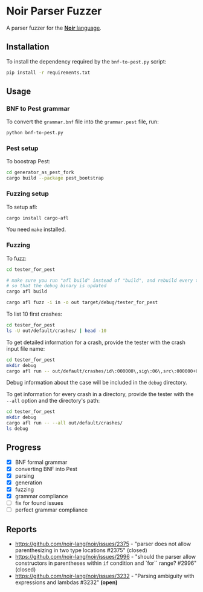 # Noir Parser Fuzzer

A parser fuzzer for the [**Noir** language](https://github.com/noir-lang/noir).

## Installation

To install the dependency required by the `bnf-to-pest.py` script:

```bash
pip install -r requirements.txt
```

## Usage

### BNF to Pest grammar

To convert the `grammar.bnf` file into the `grammar.pest` file, run:

```bash
python bnf-to-pest.py
```

### Pest setup

To boostrap Pest:

```bash
cd generator_as_pest_fork
cargo build --package pest_bootstrap
```

### Fuzzing setup

To setup afl:
```bash
cargo install cargo-afl
```

You need `make` installed.

### Fuzzing

To fuzz:
```bash
cd tester_for_pest

# make sure you run "afl build" instead of "build", and rebuild every time
# so that the debug binary is updated 
cargo afl build

cargo afl fuzz -i in -o out target/debug/tester_for_pest
```

To list 10 first crashes:
```bash
cd tester_for_pest
ls -U out/default/crashes/ | head -10
```

To get detailed information for a crash, provide the tester with the crash input file name:
```bash
cd tester_for_pest
mkdir debug
cargo afl run -- out/default/crashes/id\:000000\,sig\:06\,src\:000000+000084\,time\:15815\,execs\:14618\,op\:splice\,rep\:16
```
Debug information about the case will be included in the `debug` directory.

To get information for every crash in a directory, provide the tester with the `--all` option and the directory's path:
```bash
cd tester_for_pest
mkdir debug
cargo afl run -- --all out/default/crashes/
ls debug
```

## Progress

* [x] BNF formal grammar
* [x] converting BNF into Pest
* [x] parsing
* [x] generation
* [x] fuzzing
* [x] grammar compliance
* [ ] fix for found issues
* [ ] perfect grammar compliance

## Reports

* https://github.com/noir-lang/noir/issues/2375 - "parser does not allow parenthesizing in two type locations #2375" (closed)
* https://github.com/noir-lang/noir/issues/2996 - "should the parser allow constructors in parentheses within `if` condition and `for`` range? #2996" (closed)
* https://github.com/noir-lang/noir/issues/3232 - "Parsing ambiguity with expressions and lambdas #3232" **(open)**
